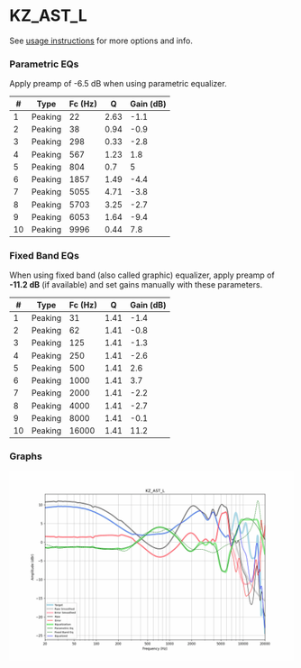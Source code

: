 # KZ_AST_L
See [usage instructions](https://github.com/jaakkopasanen/AutoEq#usage) for more options and info.

### Parametric EQs
Apply preamp of -6.5 dB when using parametric equalizer.

|   # | Type    |   Fc (Hz) |    Q |   Gain (dB) |
|-----|---------|-----------|------|-------------|
|   1 | Peaking |        22 | 2.63 |        -1.1 |
|   2 | Peaking |        38 | 0.94 |        -0.9 |
|   3 | Peaking |       298 | 0.33 |        -2.8 |
|   4 | Peaking |       567 | 1.23 |         1.8 |
|   5 | Peaking |       804 | 0.7  |         5   |
|   6 | Peaking |      1857 | 1.49 |        -4.4 |
|   7 | Peaking |      5055 | 4.71 |        -3.8 |
|   8 | Peaking |      5703 | 3.25 |        -2.7 |
|   9 | Peaking |      6053 | 1.64 |        -9.4 |
|  10 | Peaking |      9996 | 0.44 |         7.8 |

### Fixed Band EQs
When using fixed band (also called graphic) equalizer, apply preamp of **-11.2 dB** (if available) and set gains manually with these parameters.

|   # | Type    |   Fc (Hz) |    Q |   Gain (dB) |
|-----|---------|-----------|------|-------------|
|   1 | Peaking |        31 | 1.41 |        -1.4 |
|   2 | Peaking |        62 | 1.41 |        -0.8 |
|   3 | Peaking |       125 | 1.41 |        -1.3 |
|   4 | Peaking |       250 | 1.41 |        -2.6 |
|   5 | Peaking |       500 | 1.41 |         2.6 |
|   6 | Peaking |      1000 | 1.41 |         3.7 |
|   7 | Peaking |      2000 | 1.41 |        -2.2 |
|   8 | Peaking |      4000 | 1.41 |        -2.7 |
|   9 | Peaking |      8000 | 1.41 |        -0.1 |
|  10 | Peaking |     16000 | 1.41 |        11.2 |

### Graphs
![](./KZ_AST_L.png)
